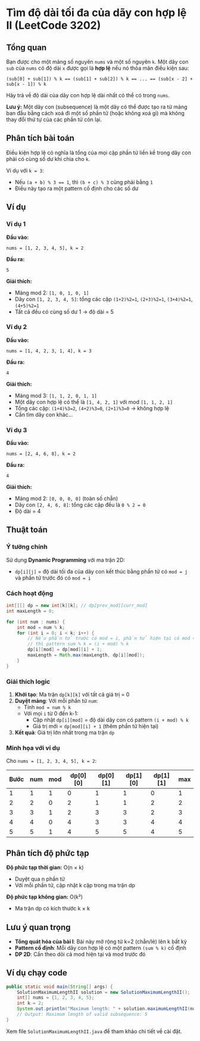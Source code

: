 # Tìm độ dài tối đa của dãy con hợp lệ II (LeetCode 3202)

## Tổng quan
Bạn được cho một mảng số nguyên `nums` và một số nguyên `k`. Một dãy con `sub` của `nums` có độ dài `x` được gọi là **hợp lệ** nếu nó thỏa mãn điều kiện sau:

```
(sub[0] + sub[1]) % k == (sub[1] + sub[2]) % k == ... == (sub[x - 2] + sub[x - 1]) % k
```

Hãy trả về độ dài của dãy con hợp lệ dài nhất có thể có trong `nums`.

**Lưu ý:** Một dãy con (subsequence) là một dãy có thể được tạo ra từ mảng ban đầu bằng cách xoá đi một số phần tử (hoặc không xoá gì) mà không thay đổi thứ tự của các phần tử còn lại.

## Phân tích bài toán

Điều kiện hợp lệ có nghĩa là tổng của mọi cặp phần tử liền kề trong dãy con phải có cùng số dư khi chia cho `k`. 

Ví dụ với `k = 3`:
- Nếu `(a + b) % 3 == 1`, thì `(b + c) % 3` cũng phải bằng `1`
- Điều này tạo ra một pattern cố định cho các số dư


## Ví dụ

### Ví dụ 1
**Đầu vào:**
```
nums = [1, 2, 3, 4, 5], k = 2
```
**Đầu ra:**
```
5
```
**Giải thích:**
- Mảng mod 2: `[1, 0, 1, 0, 1]`
- Dãy con `[1, 2, 3, 4, 5]`: tổng các cặp `(1+2)%2=1`, `(2+3)%2=1`, `(3+4)%2=1`, `(4+5)%2=1`
- Tất cả đều có cùng số dư 1 → độ dài = 5

### Ví dụ 2
**Đầu vào:**
```
nums = [1, 4, 2, 3, 1, 4], k = 3
```
**Đầu ra:**
```
4
```
**Giải thích:**
- Mảng mod 3: `[1, 1, 2, 0, 1, 1]`
- Một dãy con hợp lệ có thể là `[1, 4, 2, 1]` với mod `[1, 1, 2, 1]`
- Tổng các cặp: `(1+4)%3=2`, `(4+2)%3=0`, `(2+1)%3=0` → không hợp lệ
- Cần tìm dãy con khác...

### Ví dụ 3
**Đầu vào:**
```
nums = [2, 4, 6, 8], k = 2
```
**Đầu ra:**
```
4
```
**Giải thích:**
- Mảng mod 2: `[0, 0, 0, 0]` (toàn số chẵn)
- Dãy con `[2, 4, 6, 8]`: tổng các cặp đều là `0 % 2 = 0`
- Độ dài = 4

## Thuật toán

### Ý tưởng chính
Sử dụng **Dynamic Programming** với ma trận 2D:
- `dp[i][j]` = độ dài tối đa của dãy con kết thúc bằng phần tử có `mod = j` và phần tử trước đó có `mod = i`

### Cách hoạt động
```java
int[][] dp = new int[k][k]; // dp[prev_mod][curr_mod]
int maxLength = 0;

for (int num : nums) {
    int mod = num % k;
    for (int i = 0; i < k; i++) {
        // Nếu phần tử trước có mod = i, phần tử hiện tại có mod = mod
        // thì pattern sum % k = (i + mod) % k
        dp[i][mod] = dp[mod][i] + 1;
        maxLength = Math.max(maxLength, dp[i][mod]);
    }
}
```

### Giải thích logic
1. **Khởi tạo**: Ma trận `dp[k][k]` với tất cả giá trị = 0
2. **Duyệt mảng**: Với mỗi phần tử `num`:
   - Tính `mod = num % k`
   - Với mọi `i` từ 0 đến k-1:
     - Cập nhật `dp[i][mod]` = độ dài dãy con có pattern `(i + mod) % k`
     - Giá trị mới = `dp[mod][i] + 1` (thêm phần tử hiện tại)
3. **Kết quả**: Giá trị lớn nhất trong ma trận `dp`

### Minh họa với ví dụ
Cho `nums = [1, 2, 3, 4, 5], k = 2`:

| Bước | num | mod | dp[0][0] | dp[0][1] | dp[1][0] | dp[1][1] | max |
|------|-----|-----|----------|----------|----------|----------|-----|
| 1    | 1   | 1   | 0        | 1        | 1        | 0        | 1   |
| 2    | 2   | 0   | 2        | 1        | 1        | 2        | 2   |
| 3    | 3   | 1   | 2        | 3        | 3        | 2        | 3   |
| 4    | 4   | 0   | 4        | 3        | 3        | 4        | 4   |
| 5    | 5   | 1   | 4        | 5        | 5        | 4        | 5   |

## Phân tích độ phức tạp

**Độ phức tạp thời gian:** O(n × k)
- Duyệt qua n phần tử
- Với mỗi phần tử, cập nhật k cặp trong ma trận dp

**Độ phức tạp không gian:** O(k²)
- Ma trận dp có kích thước k × k

## Lưu ý quan trọng

- **Tổng quát hóa của bài I**: Bài này mở rộng từ k=2 (chẵn/lẻ) lên k bất kỳ
- **Pattern cố định**: Mỗi dãy con hợp lệ có một pattern `(sum % k)` cố định
- **DP 2D**: Cần theo dõi cả mod hiện tại và mod trước đó

## Ví dụ chạy code

```java
public static void main(String[] args) {
    SolutionMaximumLengthII solution = new SolutionMaximumLengthII();
    int[] nums = {1, 2, 3, 4, 5};
    int k = 2;
    System.out.println("Maximum length: " + solution.maximumLengthII(nums, k));
    // Output: Maximum length of valid subsequence: 5
}
```

Xem file `SolutionMaximumLengthII.java` để tham khảo chi tiết về cài đặt.

